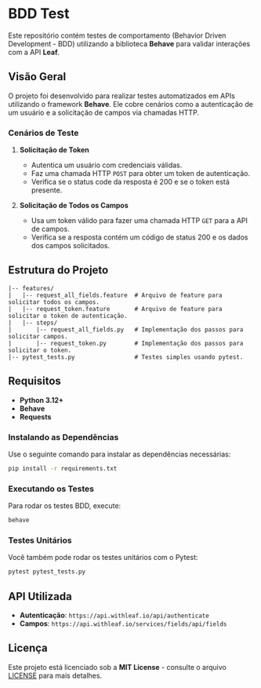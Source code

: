 # BDD Test

Este repositório contém testes de comportamento (Behavior Driven Development - BDD) utilizando a biblioteca **Behave** para validar interações com a API **Leaf**.

## Visão Geral

O projeto foi desenvolvido para realizar testes automatizados em APIs utilizando o framework **Behave**. Ele cobre cenários como a autenticação de um usuário e a solicitação de campos via chamadas HTTP.

### Cenários de Teste

1. **Solicitação de Token**
   - Autentica um usuário com credenciais válidas.
   - Faz uma chamada HTTP `POST` para obter um token de autenticação.
   - Verifica se o status code da resposta é 200 e se o token está presente.

2. **Solicitação de Todos os Campos**
   - Usa um token válido para fazer uma chamada HTTP `GET` para a API de campos.
   - Verifica se a resposta contém um código de status 200 e os dados dos campos solicitados.

## Estrutura do Projeto

```
|-- features/
|   |-- request_all_fields.feature  # Arquivo de feature para solicitar todos os campos.
|   |-- request_token.feature       # Arquivo de feature para solicitar o token de autenticação.
|   |-- steps/
|       |-- request_all_fields.py   # Implementação dos passos para solicitar campos.
|       |-- request_token.py        # Implementação dos passos para solicitar o token.
|-- pytest_tests.py                 # Testes simples usando pytest.
```

## Requisitos

- **Python 3.12+**
- **Behave**
- **Requests**

### Instalando as Dependências

Use o seguinte comando para instalar as dependências necessárias:

```bash
pip install -r requirements.txt
```

### Executando os Testes

Para rodar os testes BDD, execute:

```bash
behave
```

### Testes Unitários

Você também pode rodar os testes unitários com o Pytest:

```bash
pytest pytest_tests.py
```

## API Utilizada

- **Autenticação**: `https://api.withleaf.io/api/authenticate`
- **Campos**: `https://api.withleaf.io/services/fields/api/fields`

## Licença

Este projeto está licenciado sob a **MIT License** - consulte o arquivo [LICENSE](./LICENSE) para mais detalhes.
